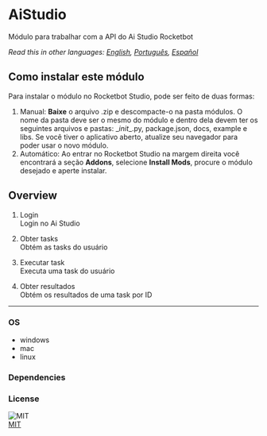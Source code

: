 # AiStudio
  
Módulo para trabalhar com a API do Ai Studio Rocketbot  

*Read this in other languages: [English](README.md), [Português](README.pr.md), [Español](README.es.md)*

## Como instalar este módulo
  
Para instalar o módulo no Rocketbot Studio, pode ser feito de duas formas:
1. Manual: __Baixe__ o arquivo .zip e descompacte-o na pasta módulos. O nome da pasta deve ser o mesmo do módulo e dentro dela devem ter os seguintes arquivos e pastas: \__init__.py, package.json, docs, example e libs. Se você tiver o aplicativo aberto, atualize seu navegador para poder usar o novo módulo.
2. Automático: Ao entrar no Rocketbot Studio na margem direita você encontrará a seção **Addons**, selecione **Install Mods**, procure o módulo desejado e aperte instalar.  


## Overview


1. Login  
Login no Ai Studio

2. Obter tasks  
Obtém as tasks do usuário

3. Executar task  
Executa uma task do usuário

4. Obter resultados  
Obtém os resultados de uma task por ID  




----
### OS

- windows
- mac
- linux

### Dependencies

### License
  
![MIT](https://img.shields.io/github/license/instaloader/instaloader.svg)  
[MIT](https://opensource.org/license/mit)